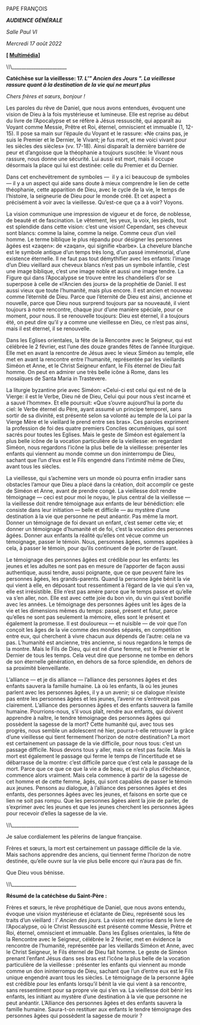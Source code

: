 PAPE FRANÇOIS

***AUDIENCE GÉNÉRALE***

*Salle Paul VI*

*Mercredi 17 août 2022*

**\[ [Multimédia](http://w2.vatican.va/content/francesco/fr/events/event.dir.html/content/vaticanevents/fr/2022/8/17/udienzagenerale.html)\]**

\\_\\_\\_\_\_\_\_\_\_\_\_\_\_\_\_\_\_\_\_\_\_\_\_\_\_

**Catéchèse sur la vieillesse: 17. *L'" Ancien des Jours ". La vieillesse rassure quant à la destination de la vie qui ne meurt plus***

*Chers frères et sœurs, bonjour !*

Les paroles du rêve de Daniel, que nous avons entendues, évoquent une vision de Dieu à la fois mystérieuse et lumineuse. Elle est reprise au début du livre de l’Apocalypse et se réfère à Jésus ressuscité, qui apparaît au Voyant comme Messie, Prêtre et Roi, éternel, omniscient et immuable (1, 12-15). Il pose sa main sur l’épaule du Voyant et le rassure: «Ne crains pas, je suis le Premier et le Dernier, le Vivant; je fus mort, et me voici vivant pour les siècles des siècles» (vv. 17-18). Ainsi disparaît la dernière barrière de peur et d’angoisse que la théophanie a toujours suscitée: le Vivant nous rassure, nous donne une sécurité. Lui aussi est mort, mais il occupe désormais la place qui lui est destinée: celle du Premier et du Dernier.

Dans cet enchevêtrement de symboles —  il y a ici beaucoup de symboles — il y a un aspect qui aide sans doute à mieux comprendre le lien de cette théophanie, cette apparition de Dieu, avec le cycle de la vie, le temps de l’histoire, la seigneurie de Dieu pour le monde créé. Et cet aspect a précisément à voir avec la vieillesse. Qu’est-ce que ça a à voir? Voyons.

La vision communique une impression de vigueur et de force, de noblesse, de beauté et de fascination. Le vêtement, les yeux, la voix, les pieds, tout est splendide dans cette vision: c’est une vision! Cependant, ses cheveux sont blancs: comme la laine, comme la neige. Comme ceux d’un vieil homme. Le terme biblique le plus répandu pour désigner les personnes âgées est «zaqen»: de «zaqan», qui signifie «barbe». La chevelure blanche est le symbole antique d’un temps très long, d’un passé immémorial, d’une existence éternelle. Il ne faut pas tout démythifier avec les enfants: l’image d’un Dieu vieillard aux cheveux blancs n’est pas un symbole infantile, c’est une image biblique, c’est une image noble et aussi une image tendre. La Figure qui dans l’Apocalypse se trouve entre les chandeliers d’or se superpose à celle de «l’Ancien des jours» de la prophétie de Daniel. Il est aussi vieux que toute l’humanité, mais plus encore. Il est ancien et nouveau comme l’éternité de Dieu. Parce que l’éternité de Dieu est ainsi, ancienne et nouvelle, parce que Dieu nous surprend toujours par sa nouveauté, il vient toujours à notre rencontre, chaque jour d’une manière spéciale, pour ce moment, pour nous. Il se renouvelle toujours: Dieu est éternel, il a toujours été, on peut dire qu’il y a comme une vieillesse en Dieu, ce n’est pas ainsi, mais il est éternel, il se renouvelle.

Dans les Eglises orientales, la fête de la Rencontre avec le Seigneur, qui est célébrée le 2 février, est l’une des douze grandes fêtes de l’année liturgique. Elle met en avant la rencontre de Jésus avec le vieux Siméon au temple, elle met en avant la rencontre entre l’humanité, représentée par les vieillards Siméon et Anne, et le Christ Seigneur enfant, le Fils éternel de Dieu fait homme. On peut en admirer une très belle icône à Rome, dans les mosaïques de Santa Maria in Trastevere.

La liturgie byzantine prie avec Siméon: «Celui-ci est celui qui est né de la Vierge: il est le Verbe, Dieu né de Dieu, Celui qui pour nous s’est incarné et a sauvé l’homme». Et elle poursuit: «Que s’ouvre aujourd’hui la porte du ciel: le Verbe éternel du Père, ayant assumé un principe temporel, sans sortir de sa divinité, est présenté selon sa volonté au temple de la Loi par la Vierge Mère et le vieillard le prend entre ses bras». Ces paroles expriment la profession de foi des quatre premiers Conciles œcuméniques, qui sont sacrés pour toutes les Eglises. Mais le geste de Siméon est également la plus belle icône de la vocation particulière de la vieillesse: en regardant Siméon, nous regardons l’icône la plus belle de la vieillesse: présenter les enfants qui viennent au monde comme un don ininterrompu de Dieu, sachant que l’un d’eux est le Fils engendré dans l’intimité même de Dieu, avant tous les siècles.

La vieillesse, qui s’achemine vers un monde où pourra enfin irradier sans obstacles l’amour que Dieu a placé dans la création, doit accomplir ce geste de Siméon et Anne, avant de prendre congé. La vieillesse doit rendre témoignage — ceci est pour moi le noyau, le plus central de la vieillesse — la vieillesse doit rendre témoignage aux enfants de leur bénédiction: elle consiste dans leur initiation — belle et difficile — au mystère d’une destination à la vie que personne ne peut anéantir. Pas même la mort. Donner un témoignage de foi devant un enfant, c’est semer cette vie; et donner un témoignage d’humanité et de foi, c’est la vocation des personnes âgées. Donner aux enfants la réalité qu’elles ont vécue comme un témoignage, passer le témoin. Nous, personnes âgées, sommes appelées à cela, à passer le témoin, pour qu’ils continuent de le porter de l’avant.

Le témoignage des personnes âgées est crédible pour les enfants: les jeunes et les adultes ne sont pas en mesure de l’apporter de façon aussi authentique, aussi tendre, aussi poignante, que ce que peuvent faire les personnes âgées, les grands-parents. Quand la personne âgée bénit la vie qui vient à elle, en déposant tout ressentiment à l’égard de la vie qui s’en va, elle est irrésistible. Elle n’est pas amère parce que le temps passe et qu’elle va s’en aller, non. Elle est avec cette joie du bon vin, du vin qui s’est bonifié avec les années. Le témoignage des personnes âgées unit les âges de la vie et les dimensions mêmes du temps: passé, présent et futur, parce qu’elles ne sont pas seulement la mémoire, elles sont le présent et également la promesse. Il est douloureux — et nuisible — de voir que l’on conçoit les âges de la vie comme des mondes séparés, en compétition entre eux, qui cherchent à vivre chacun aux dépends de l’autre: cela ne va pas. L’humanité est ancienne, très ancienne, si nous regardons le temps de la montre. Mais le Fils de Dieu, qui est né d’une femme, est le Premier et le Dernier de tous les temps. Cela veut dire que personne ne tombe en dehors de son éternelle génération, en dehors de sa force splendide, en dehors de sa proximité bienveillante.

L’alliance — et je dis alliance — l’alliance des personnes âgées et des enfants sauvera la famille humaine. Là où les enfants, là où les jeunes parlent avec les personnes âgées, il y a un avenir; si ce dialogue n’existe pas entre les personnes âgées et les jeunes, l’avenir ne s’entrevoit pas clairement. L’alliance des personnes âgées et des enfants sauvera la famille humaine. Pourrions-nous, s’il vous plaît, rendre aux enfants, qui doivent apprendre à naître, le tendre témoignage des personnes âgées qui possèdent la sagesse de la mort? Cette humanité qui, avec tous ses progrès, nous semble un adolescent né hier, pourra-t-elle retrouver la grâce d’une vieillesse qui tient fermement l’horizon de notre destination? La mort est certainement un passage de la vie difficile, pour nous tous: c’est un passage difficile. Nous devons tous y aller, mais ce n’est pas facile. Mais la mort est également le passage qui ferme le temps de l’incertitude et se débarrasse de la montre: c’est difficile parce que c’est cela le passage de la mort. Parce que ce que ce que la vie a de beau, et qui n’a plus d’échéance, commence alors vraiment. Mais cela commence à partir de la sagesse de cet homme et de cette femme, âgés, qui sont capables de passer le témoin aux jeunes. Pensons au dialogue, à l’alliance des personnes âgées et des enfants, des personnes âgées avec les jeunes, et faisons en sorte que ce lien ne soit pas rompu. Que les personnes âgées aient la joie de parler, de s’exprimer avec les jeunes et que les jeunes cherchent les personnes âgées pour recevoir d’elles la sagesse de la vie.

\\_\\_\\_\_\_\_\_\_\_\_\_\_\_\_\_\_\_\_\_\_\_\_\_\_\_\_\_\_\_\_

Je salue cordialement les pèlerins de langue française.

Frères et sœurs, la mort est certainement un passage difficile de la vie. Mais sachons apprendre des anciens, qui tiennent ferme l’horizon de notre destinée, qu’elle ouvre sur la vie plus belle encore qui n’aura pas de fin.

Que Dieu vous bénisse.

\\_\\_\\_\_\_\_\_\_\_\_\_\_\_\_\_\_\_\_\_\_\_\_\_\_\_\_\_\_\_

**Résumé de la catéchèse du Saint-Père :**

Frères et sœurs, le rêve prophétique de Daniel, que nous avons entendu, évoque une vision mystérieuse et éclatante de Dieu, représenté sous les traits d’un vieillard : l’ *Ancien des jours.* La vision est reprise dans le livre de l’Apocalypse, où le Christ Ressuscité est présenté comme Messie, Prêtre et Roi, éternel, omniscient et immuable. Dans les Églises orientales, la fête de la Rencontre avec le Seigneur, célébrée le 2 février, met en évidence la rencontre de l’humanité, représentée par les vieillards Siméon et Anne, avec le Christ Seigneur, le Fils éternel de Dieu fait homme. Le geste de Siméon prenant l’enfant Jésus dans ses bras est l’icône la plus belle de la vocation particulière de la vieillesse : présenter les enfants qui viennent au monde comme un don ininterrompu de Dieu, sachant que l’un d’entre eux est le Fils unique engendré avant tous les siècles. Le témoignage de la personne âgée est crédible pour les enfants lorsqu’il bénit la vie qui vient à sa rencontre, sans ressentiment pour sa propre vie qui s’en va. La vieillesse doit bénir les enfants, les initiant au mystère d’une destination à la vie que personne ne peut anéantir. L’Alliance des personnes âgées et des enfants sauvera la famille humaine. Saura-t-on restituer aux enfants le tendre témoignage des personnes âgées qui possèdent la sagesse de mourir ?